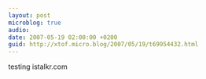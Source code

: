 ```yaml
---
layout: post
microblog: true
audio: 
date: 2007-05-19 02:00:00 +0200
guid: http://xtof.micro.blog/2007/05/19/t69954432.html
---
```

testing istalkr.com
